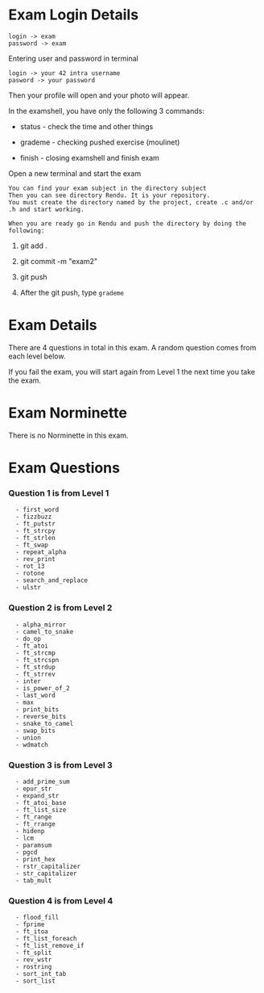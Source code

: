 # Exam Login Details

    login -> exam
    password -> exam

Entering user and password in terminal

    login -> your 42 intra username
    pasword -> your password

    
Then your profile will open and your photo will appear.

In the  examshell, you have only the following 3 commands:

- status - check the time and other things

- grademe - checking pushed exercise (moulinet)

- finish - closing examshell and finish exam


Open a new terminal and start the exam

    You can find your exam subject in the directory subject
    Then you can see directory Rendu. It is your repository.
    You must create the directory named by the project, create .c and/or .h and start working.
    
    When you are ready go in Rendu and push the directory by doing the following:
    
1. git add .

2. git commit -m "exam2"

3. git push

4. After the git push, type `grademe`


# Exam Details

There are 4 questions in total in this exam. A random question comes from each level below.

If you fail the exam, you will start again from Level 1 the next time you take the exam.


# Exam Norminette

There is no Norminette in this exam. 


# Exam Questions

### Question 1 is from Level 1
```
  - first_word
  - fizzbuzz
  - ft_putstr
  - ft_strcpy
  - ft_strlen
  - ft_swap
  - repeat_alpha
  - rev_print
  - rot_13
  - rotone
  - search_and_replace
  - ulstr 
```

### Question 2 is from Level 2
```
  - alpha_mirror
  - camel_to_snake
  - do_op
  - ft_atoi
  - ft_strcmp
  - ft_strcspn
  - ft_strdup
  - ft_strrev
  - inter
  - is_power_of_2
  - last_word
  - max
  - print_bits
  - reverse_bits
  - snake_to_camel
  - swap_bits
  - union
  - wdmatch 
```
### Question 3 is from Level 3
```
  - add_prime_sum
  - epur_str
  - expand_str
  - ft_atoi_base
  - ft_list_size
  - ft_range
  - ft_rrange
  - hidenp
  - lcm
  - paramsum
  - pgcd
  - print_hex
  - rstr_capitalizer
  - str_capitalizer
  - tab_mult 
```
### Question 4 is from Level 4
```
  - flood_fill
  - fprime
  - ft_itoa
  - ft_list_foreach
  - ft_list_remove_if
  - ft_split
  - rev_wstr
  - rostring
  - sort_int_tab
  - sort_list
```
